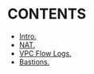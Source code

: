 # CONTENTS

- [Intro.](https://github.com/Nouvellie/amazon-1st/blob/amazon/course/07.vpcs/intro.md)
- [NAT.](https://github.com/Nouvellie/amazon-1st/blob/amazon/course/07.vpcs/nat.md)
- [VPC Flow Logs.](https://github.com/Nouvellie/amazon-1st/blob/amazon/course/07.vpcs/vpc-flow-logs.md)
- [Bastions.](https://github.com/Nouvellie/amazon-1st/blob/amazon/course/07.vpcs/bastions.md)
